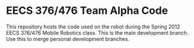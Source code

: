 # EECS 376/476 Team Alpha Code

This repository hosts the code used on the robot during the Spring 2012 EECS 376/476 Mobile Robotics class. This is the main development branch. Use this to merge personal development branches. 
